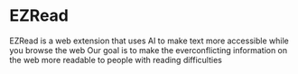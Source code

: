 # EZRead

EZRead is a web extension that uses AI to make text more accessible while you browse the web
Our goal is to make the everconflicting information on the web more readable to people with reading difficulties

